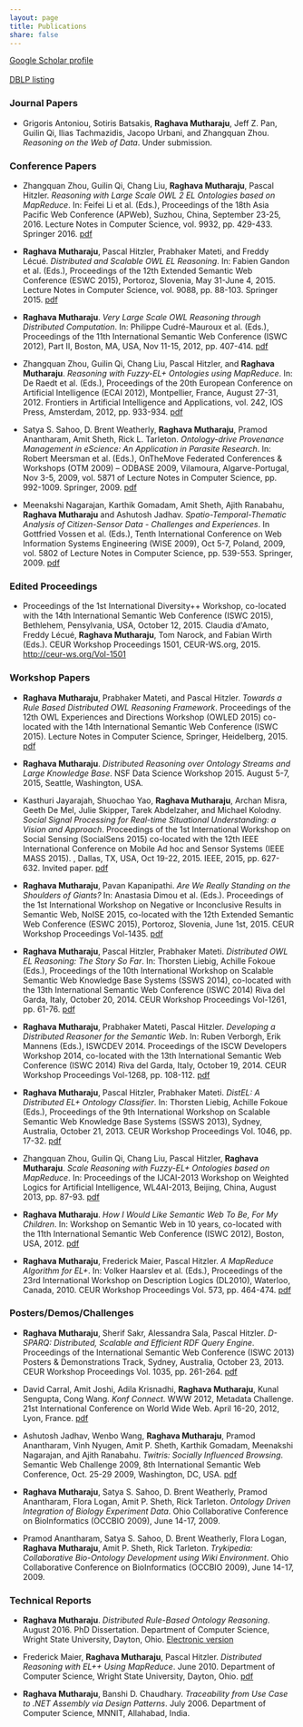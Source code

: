 ```yaml
---
layout: page
title: Publications
share: false
---
```


<a href="https://scholar.google.com/citations?user=69pEM_YAAAAJ&hl=en" target="_blank">Google Scholar profile</a>   
&nbsp;    
<a href="http://dblp.uni-trier.de/pers/hd/m/Mutharaju:Raghava" target="_blank">DBLP listing</a>    

### Journal Papers

  * Grigoris Antoniou, Sotiris Batsakis, **Raghava Mutharaju**, Jeff Z. Pan, Guilin Qi, Ilias Tachmazidis, Jacopo Urbani, and Zhangquan Zhou. *Reasoning on the Web of Data*. Under submission.   
  

### Conference Papers

  * Zhangquan Zhou, Guilin Qi, Chang Liu, **Raghava Mutharaju**, Pascal Hitzler. *Reasoning with Large Scale OWL 2 EL Ontologies based on MapReduce*. In: Feifei Li et al. (Eds.), Proceedings of the 18th Asia Pacific Web Conference (APWeb), Suzhou, China, September 23-25, 2016. Lecture Notes in Computer Science, vol. 9932, pp. 429-433. Springer 2016. <a href="files/EL-MR-APWeb2016.pdf" target="_blank">pdf</a>           

  * **Raghava Mutharaju**, Pascal Hitzler, Prabhaker Mateti, and Freddy L&eacute;cu&eacute;. *Distributed and Scalable OWL EL Reasoning*. In: Fabien Gandon et al. (Eds.), Proceedings of the 12th Extended Semantic Web Conference (ESWC 2015), Portoroz, Slovenia, May 31-June 4, 2015. Lecture Notes in Computer Science, vol. 9088, pp. 88-103. Springer 2015. <a href="files/DistEL-Raghava-ESWC2015.pdf" target="_blank">pdf</a>   

  * **Raghava Mutharaju**. *Very Large Scale OWL Reasoning through Distributed Computation*. In: Philippe Cudr&eacute;-Mauroux et al. (Eds.), Proceedings of the 11th International Semantic Web Conference (ISWC 2012), Part II, Boston, MA, USA, Nov 11-15, 2012, pp. 407-414. <a href="files/Raghava-ISWC2012-DC-Proceedings.pdf" target="_blank">pdf</a>   

  * Zhangquan Zhou, Guilin Qi, Chang Liu, Pascal Hitzler, and **Raghava Mutharaju**. *Reasoning with Fuzzy-EL+ Ontologies using MapReduce*. In: De Raedt et al. (Eds.), Proceedings of the 20th European Conference on Artificial Intelligence (ECAI 2012), Montpellier, France, August 27-31, 2012. Frontiers in Artificial Intelligence and Applications, vol. 242, IOS Press, Amsterdam, 2012, pp. 933-934. <a href="files/FuzzyEL-MR-ECAI12.pdf" target="_blank">pdf</a>      

  * Satya S. Sahoo, D. Brent Weatherly, **Raghava Mutharaju**, Pramod Anantharam, Amit Sheth, Rick L. Tarleton. *Ontology-drive Provenance Management in eScience: An Application in Parasite Research*. In: Robert Meersman et al. (Eds.), OnTheMove Federated Conferences & Workshops (OTM 2009) – ODBASE 2009, Vilamoura, Algarve-Portugal, Nov 3-5, 2009, vol. 5871 of Lecture Notes in Computer Science, pp. 992-1009. Springer, 2009. <a href="files/Provenance-ODBASE2009.pdf" target="_blank">pdf</a>    

  * Meenakshi Nagarajan, Karthik Gomadam, Amit Sheth, Ajith Ranabahu, **Raghava Mutharaju** and Ashutosh Jadhav. *Spatio-Temporal-Thematic Analysis of Citizen-Sensor Data - Challenges and Experiences*. In Gottfried Vossen et al. (Eds.), Tenth International Conference on Web Information Systems Engineering (WISE 2009), Oct 5-7, Poland, 2009, vol. 5802 of Lecture Notes in Computer Science, pp. 539-553. Springer, 2009. <a href="files/SpatioTemporalThematic-WISE2009.pdf" target="_blank">pdf</a>       

### Edited Proceedings

  * Proceedings of the 1st International Diversity++ Workshop, co-located with the 14th International Semantic Web Conference (ISWC 2015), Bethlehem, Pensylvania, USA, October 12, 2015. Claudia d&#39;Amato, Freddy L&eacute;cu&eacute;, **Raghava Mutharaju**, Tom Narock, and Fabian Wirth (Eds.). CEUR Workshop Proceedings 1501, CEUR-WS.org, 2015. <a href="http://ceur-ws.org/Vol-1501/" target="_blank">http://ceur-ws.org/Vol-1501</a>

### Workshop Papers

  * **Raghava Mutharaju**, Prabhaker Mateti, and Pascal Hitzler. *Towards a Rule Based Distributed OWL Reasoning Framework*. Proceedings of the 12th OWL Experiences and Directions Workshop (OWLED 2015) co-located with the 14th International Semantic Web Conference (ISWC 2015). Lecture Notes in Computer Science, Springer, Heidelberg, 2015. <a href="files/DistFramework-OWLED2015-Raghava.pdf" target="_blank">pdf</a>   

  * **Raghava Mutharaju**. *Distributed Reasoning over Ontology Streams and Large Knowledge Base*. NSF Data Science Workshop 2015. August 5-7, 2015, Seattle, Washington, USA.   

  * Kasthuri Jayarajah, Shuochao Yao, **Raghava Mutharaju**, Archan Misra, Geeth De Mel, Julie Skipper, Tarek Abdelzaher, and Michael Kolodny. *Social Signal Processing for Real-time Situational Understanding: a Vision and Approach*. Proceedings of the 1st International Workshop on Social Sensing (SocialSens 2015) co-located with the 12th IEEE International Conference on Mobile Ad hoc and Sensor Systems (IEEE MASS 2015). , Dallas, TX, USA, Oct 19-22, 2015. IEEE, 2015, pp. 627-632.  Invited paper. <a href="files/SocialSignals-SocialSens2015-KSRM.pdf" target="_blank">pdf</a>   

  * **Raghava Mutharaju**, Pavan Kapanipathi. *Are We Really Standing on the Shoulders of Giants?* In: Anastasia Dimou et al. (Eds.). Proceedings of the 1st International Workshop on Negative or Inconclusive Results in Semantic Web, NoISE 2015, co-located with the 12th Extended Semantic Web Conference (ESWC 2015), Portoroz, Slovenia, June 1st, 2015. CEUR Workshop Proceedings Vol-1435. <a href="files/NegativeResults-NoISE2015-Raghava.pdf" target="_blank">pdf</a>   

  * **Raghava Mutharaju**, Pascal Hitzler, Prabhaker Mateti. *Distributed OWL EL Reasoning: The Story So Far*. In: Thorsten Liebig, Achille Fokoue (Eds.), Proceedings of the 10th International Workshop on Scalable Semantic Web Knowledge Base Systems (SSWS 2014), co-located with the 13th International Semantic Web Conference (ISWC 2014) Riva del Garda, Italy, October 20, 2014. CEUR Workshop Proceedings Vol-1261, pp. 61-76. <a href="files/Distributed-EL-Story-SSWS2014-Raghava.pdf" target="_blank">pdf</a>   

  * **Raghava Mutharaju**, Prabhaker Mateti, Pascal Hitzler. *Developing a Distributed Reasoner for the Semantic Web*. In: Ruben Verborgh, Erik Mannens (Eds.), ISWCDEV 2014. Proceedings of the ISCW Developers Workshop 2014, co-located with the 13th International Semantic Web Conference (ISWC 2014) Riva del Garda, Italy, October 19, 2014. CEUR Workshop Proceedings Vol-1268, pp. 108-112. <a href="files/DistReasoner-SemDev2014-Raghava.pdf" target="_blank">pdf</a>   

  * **Raghava Mutharaju**, Pascal Hitzler, Prabhaker Mateti. *DistEL: A Distributed EL+ Ontology Classifier*. In: Thorsten Liebig, Achille Fokoue (Eds.), Proceedings of the 9th International Workshop on Scalable Semantic Web Knowledge Base Systems (SSWS 2013), Sydney, Australia, October 21, 2013. CEUR Workshop Proceedings Vol. 1046, pp. 17-32. <a href="files/DistEL-SSWS2013-Raghava.pdf" target="_blank">pdf</a>   

  * Zhangquan Zhou, Guilin Qi, Chang Liu, Pascal Hitzler, **Raghava Mutharaju**. *Scale Reasoning with Fuzzy-EL+ Ontologies based on MapReduce*. In: Proceedings of the IJCAI-2013 Workshop on Weighted Logics for Artificial Intelligence, WL4AI-2013, Beijing, China, August 2013, pp. 87-93. <a href="files/FuzzyEL-MapReduce-WL4AI2013-Zhou.pdf" target="_blank">pdf</a>   

  * **Raghava Mutharaju**. *How I Would Like Semantic Web To Be, For My Children*. In: Workshop on Semantic Web in 10 years, co-located with the 11th International Semantic Web Conference (ISWC 2012), Boston, USA, 2012. <a href="files/SemanticWeb-10yrs-SW2022-Raghava.pdf" target="_blank">pdf</a>   

  * **Raghava Mutharaju**, Frederick Maier, Pascal Hitzler. *A MapReduce Algorithm for EL+*. In: Volker Haarslev et al. (Eds.), Proceedings of the 23rd International Workshop on Description Logics (DL2010), Waterloo, Canada, 2010. CEUR Workshop Proceedings Vol. 573, pp. 464-474. <a href="files/MapReduce-EL-DL2010-Raghava.pdf" target="_blank">pdf</a>   

### Posters/Demos/Challenges

  * **Raghava Mutharaju**, Sherif Sakr, Alessandra Sala, Pascal Hitzler. *D-SPARQ: Distributed, Scalable and Efficient RDF Query Engine*. Proceedings of the International Semantic Web Conference (ISWC 2013) Posters & Demonstrations Track, Sydney, Australia, October 23, 2013. CEUR Workshop Proceedings Vol. 1035, pp. 261-264. <a href="files/DSparq-ISWC2013-PD-Raghava.pdf" target="_blank">pdf</a>   

  * David Carral, Amit Joshi, Adila Krisnadhi, **Raghava Mutharaju**, Kunal Sengupta, Cong Wang. *Konf Connect*. WWW 2012, Metadata Challenge. 21st International Conference on World Wide Web. April 16-20, 2012, Lyon, France. <a href="files/KonfConnect-MetadataChallenge-WWW2012.pdf" target="_blank">pdf</a>   

  * Ashutosh Jadhav, Wenbo Wang, **Raghava Mutharaju**, Pramod Anantharam, Vinh Nyugen, Amit P. Sheth, Karthik Gomadam, Meenakshi Nagarajan, and Ajith
Ranabahu. *Twitris: Socially Influenced Browsing*. Semantic Web Challenge 2009, 8th International Semantic Web Conference, Oct. 25-29 2009, Washington, DC, USA. <a href="files/Twitris-SemWebChallenge-ISWC2009.pdf" target="_blank">pdf</a>   

  * **Raghava Mutharaju**, Satya S. Sahoo, D. Brent Weatherly, Pramod Anantharam, Flora Logan, Amit P. Sheth, Rick Tarleton. *Ontology Driven Integration of Biology Experiment Data*. Ohio Collaborative Conference on BioInformatics (OCCBIO 2009), June 14-17, 2009.   

  * Pramod Anantharam, Satya S. Sahoo, D. Brent Weatherly, Flora Logan, **Raghava Mutharaju**, Amit P. Sheth, Rick Tarleton. *Trykipedia: Collaborative Bio-Ontology Development using Wiki Environment*. Ohio Collaborative Conference on BioInformatics (OCCBIO 2009), June 14-17, 2009.   

### Technical Reports 

  * **Raghava Mutharaju**. *Distributed Rule-Based Ontology Reasoning*. August 2016. PhD Dissertation. Department of Computer Science, Wright State University, Dayton, Ohio. <a href="http://rave.ohiolink.edu/etdc/view?acc_num=wright1472534764" target="_blank">Electronic version</a> 

  * Frederick Maier, **Raghava Mutharaju**, Pascal Hitzler. *Distributed Reasoning with EL++ Using MapReduce*. June 2010. Department of Computer Science, Wright State University, Dayton, Ohio. <a href="files/ELpp-MapReduce-TechReport2010.pdf" target="_blank">pdf</a>      

  * **Raghava Mutharaju**, Banshi D. Chaudhary. *Traceability from Use Case to .NET Assembly via Design Patterns*. July 2006. Department of Computer Science, MNNIT, Allahabad, India.   

